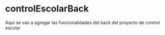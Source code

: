 # controlEscolarBack
Aqui se van a agregar las funcionalidades del back del proyecto de control escolar
